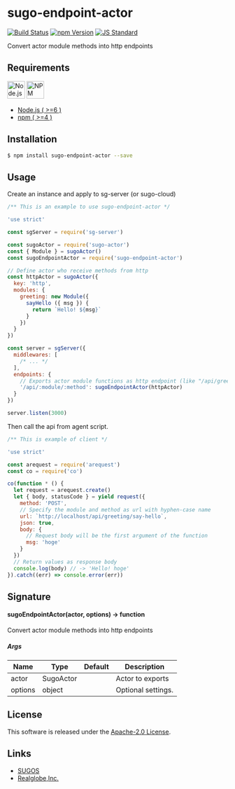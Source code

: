 sugo-endpoint-actor
==========

<!---
This file is generated by ape-tmpl. Do not update manually.
--->

<!-- Badge Start -->
<a name="badges"></a>

[![Build Status][bd_travis_shield_url]][bd_travis_url]
[![npm Version][bd_npm_shield_url]][bd_npm_url]
[![JS Standard][bd_standard_shield_url]][bd_standard_url]

[bd_repo_url]: https://github.com/realglobe-Inc/sugo-endpoint-actor
[bd_travis_url]: http://travis-ci.org/realglobe-Inc/sugo-endpoint-actor
[bd_travis_shield_url]: http://img.shields.io/travis/realglobe-Inc/sugo-endpoint-actor.svg?style=flat
[bd_travis_com_url]: http://travis-ci.com/realglobe-Inc/sugo-endpoint-actor
[bd_travis_com_shield_url]: https://api.travis-ci.com/realglobe-Inc/sugo-endpoint-actor.svg?token=
[bd_license_url]: https://github.com/realglobe-Inc/sugo-endpoint-actor/blob/master/LICENSE
[bd_codeclimate_url]: http://codeclimate.com/github/realglobe-Inc/sugo-endpoint-actor
[bd_codeclimate_shield_url]: http://img.shields.io/codeclimate/github/realglobe-Inc/sugo-endpoint-actor.svg?style=flat
[bd_codeclimate_coverage_shield_url]: http://img.shields.io/codeclimate/coverage/github/realglobe-Inc/sugo-endpoint-actor.svg?style=flat
[bd_gemnasium_url]: https://gemnasium.com/realglobe-Inc/sugo-endpoint-actor
[bd_gemnasium_shield_url]: https://gemnasium.com/realglobe-Inc/sugo-endpoint-actor.svg
[bd_npm_url]: http://www.npmjs.org/package/sugo-endpoint-actor
[bd_npm_shield_url]: http://img.shields.io/npm/v/sugo-endpoint-actor.svg?style=flat
[bd_standard_url]: http://standardjs.com/
[bd_standard_shield_url]: https://img.shields.io/badge/code%20style-standard-brightgreen.svg

<!-- Badge End -->


<!-- Description Start -->
<a name="description"></a>

Convert actor module methods into http endpoints

<!-- Description End -->


<!-- Overview Start -->
<a name="overview"></a>



<!-- Overview End -->


<!-- Sections Start -->
<a name="sections"></a>

<!-- Section from "doc/guides/00.Requirements.md.hbs" Start -->

<a name="section-doc-guides-00-requirements-md"></a>

Requirements
-----

<a href="https://nodejs.org">
  <img src="https://realglobe-inc.github.io/sugos-assets/images/nodejs-banner.png"
       alt="Node.js"
       height="40"
       style="height:40px"
  /></a>
<a href="https://docs.npmjs.com/">
  <img src="https://realglobe-inc.github.io/sugos-assets/images/npm-banner.png"
       alt="NPM"
       height="40"
       style="height:40px"
  /></a>

+ [Node.js ( >=6 )][node_download_url]
+ [npm ( >=4 )][npm_url]

[node_download_url]: https://nodejs.org/en/download/
[npm_url]: https://docs.npmjs.com/


<!-- Section from "doc/guides/00.Requirements.md.hbs" End -->

<!-- Section from "doc/guides/01.Installation.md.hbs" Start -->

<a name="section-doc-guides-01-installation-md"></a>

Installation
-----

```bash
$ npm install sugo-endpoint-actor --save
```


<!-- Section from "doc/guides/01.Installation.md.hbs" End -->

<!-- Section from "doc/guides/02.Usage.md.hbs" Start -->

<a name="section-doc-guides-02-usage-md"></a>

Usage
---------

Create an instance and apply to sg-server (or sugo-cloud)

```javascript
/** This is an example to use sugo-endpoint-actor */

'use strict'

const sgServer = require('sg-server')

const sugoActor = require('sugo-actor')
const { Module } = sugoActor()
const sugoEndpointActor = require('sugo-endpoint-actor')

// Define actor who receive methods from http
const httpActor = sugoActor({
  key: 'http',
  modules: {
    greeting: new Module({
      sayHello ({ msg }) {
        return `Hello! ${msg}`
      }
    })
  }
})

const server = sgServer({
  middlewares: [
    /* ... */
  ],
  endpoints: {
    // Exports actor module functions as http endpoint (like "/api/greeting/say-hello")
    '/api/:module/:method': sugoEndpointActor(httpActor)
  }
})

server.listen(3000)


```

Then call the api from agent script.

```javascript
/** This is example of client */

'use strict'

const arequest = require('arequest')
const co = require('co')

co(function * () {
  let request = arequest.create()
  let { body, statusCode } = yield request({
    method: 'POST',
    // Specify the module and method as url with hyphen-case name
    url: `http://localhost/api/greeting/say-hello`,
    json: true,
    body: {
      // Request body will be the first argument of the function
      msg: 'hoge'
    }
  })
  // Return values as response body
  console.log(body) // -> 'Hello! hoge'
}).catch((err) => console.error(err))

```

<!-- Section from "doc/guides/02.Usage.md.hbs" End -->

<!-- Section from "doc/guides/03.Signature.md.hbs" Start -->

<a name="section-doc-guides-03-signature-md"></a>

Signature
-------

#### sugoEndpointActor(actor, options) -> function

Convert actor module methods into http endpoints

##### Args

| Name | Type | Default | Description |
| --- | ---- | --- | --- |
| actor | SugoActor  |  | Actor to exports |
| options | object  |  | Optional settings. |


<!-- Section from "doc/guides/03.Signature.md.hbs" End -->


<!-- Sections Start -->


<!-- LICENSE Start -->
<a name="license"></a>

License
-------
This software is released under the [Apache-2.0 License](https://github.com/realglobe-Inc/sugo-endpoint-actor/blob/master/LICENSE).

<!-- LICENSE End -->


<!-- Links Start -->
<a name="links"></a>

Links
------

+ [SUGOS][sugos_url]
+ [Realglobe,Inc.][realglobe,_inc__url]

[sugos_url]: https://github.com/realglobe-Inc/sugos
[realglobe,_inc__url]: http://realglobe.jp

<!-- Links End -->
